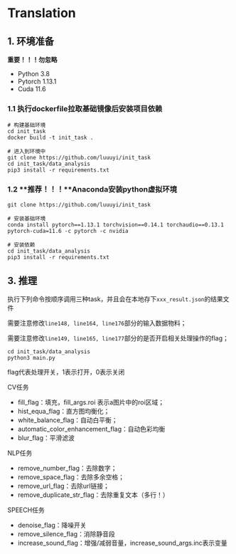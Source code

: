 # Translation

## 1. 环境准备

**重要！！！勿忽略**
- Python 3.8
- Pytorch 1.13.1
- Cuda 11.6

### 1.1 执行dockerfile拉取基础镜像后安装项目依赖
```
# 构建基础环境
cd init_task
docker build -t init_task .

# 进入到环境中
git clone https://github.com/luuuyi/init_task
cd init_task/data_analysis
pip3 install -r requirements.txt
```

### 1.2 **推荐！！！**Anaconda安装python虚拟环境
```
git clone https://github.com/luuuyi/init_task

# 安装基础环境
conda install pytorch==1.13.1 torchvision==0.14.1 torchaudio==0.13.1 pytorch-cuda=11.6 -c pytorch -c nvidia

# 安装依赖
cd init_task/data_analysis
pip3 install -r requirements.txt
```

## 3. 推理

执行下列命令按顺序调用三种task，并且会在本地存下`xxx_result.json`的结果文件

需要注意修改`line148, line164, line176`部分的输入数据物料；

需要注意修改`line149, line165, line177`部分的是否开启相关处理操作的flag；

```
cd init_task/data_analysis
python3 main.py
```

flag代表处理开关，1表示打开，0表示关闭

CV任务

- fill_flag：填充，fill_args.roi 表示a图片中的roi区域；
- hist_equa_flag：直方图均衡化；
- white_balance_flag：自动白平衡；
- automatic_color_enhancement_flag：自动色彩均衡
- blur_flag：平滑滤波

NLP任务

- remove_number_flag：去除数字；
- remove_space_flag：去除多余空格；
- remove_url_flag：去除url链接；
- remove_duplicate_str_flag：去除重复文本（多行！）

SPEECH任务

- denoise_flag：降噪开关
- remove_silence_flag：消除静音段
- increase_sound_flag：增强/减弱音量，increase_sound_args.inc表示变量